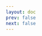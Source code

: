 ```yaml
---
layout: doc
prev: false
next: false
---
```


<CustomItemBox :item="{
  name: '《黑铁之锤》',
  icon: '/wiki/item/book_b_05.png',
  type: '书籍',
  description: '',
  params: {
    stack: 1,
    durability: -1 
  },
  obtain: {
    found: [],
    npc: [],
    shop: [],
    gardening: []
  }
}" />
